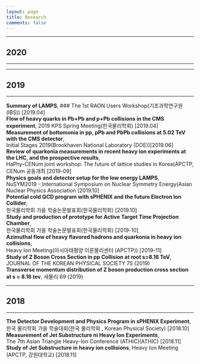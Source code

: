 ```yaml
---
layout: page
title: Research
comments: false
---
```

* * *
## 2020
* * *

* * *
## 2019
* * *
**Summary of LAMPS**, ### The 1st RAON Users Workshop(기초과학연구원 (IBS)) [2019.04]   
**Flow of heavy quarks in Pb+Pb and p+Pb collisions in the CMS experiment**, 2019 KPS Spring Meeting(한국물리학회) [2019.04]   
**Measurement of bottomonia in pp, pPb and PbPb collisions at 5.02 TeV with the CMS detector**,   
Initial Stages 2019(Brookhaven National Laboratory (DOE))[2019.06]   
**Review of quarkonia measurements in recent heavy ion experiments at the LHC, and the prospective results**,   
HaPhy-CENum joint workshop: The future of lattice studies in Korea(APCTP, CENum 공동개최 [2019-09]   
**Physics goals and detector setup for the low energy LAMPS**,   
NuSYM2019 - International Symposium on Nuclear Symmetry Energy(Asian Nuclear Physics Association [2019.10]   
**Potential cold QCD program with sPHENIX and the future Electron Ion Collider**,   
한국물리학회 가을 학술논문발표회(한국물리학회) [2019.10]   
**Study and production of prototype for Active Target Time Projection Chamber**,   
한국물리학회 가을 학술논문발표회(한국물리학회) [2019-10]   
**Azimuthal flow of heavy flavored hadrons and quarkonia in heavy ion collisions**,   
Heavy Ion Meeting(아시아태평양 이론물리센터 (APCTP)) [2019-11]   
**Study of Z Boson Cross Section in pp Collision at root s=8.16 TeV**,  
JOURNAL OF THE KOREAN PHYSICAL SOCIETY 75 (2019)   
**Transverse momentum distribution of Z boson production cross section at s = 8.16 tev**, 새물리 69 (2019)   


* * *
## 2018
* * *
**The Detector Development and Physics Program in sPHENIX Experiment**,   
한국 물리학회 가을 학술대회(한국 물리학회 , Korean Physical Society) [2018.10]   
**Measurement of Jet Substructure ni Heavy Ion Experiments**,   
The 7th Asian Triangle Heavy-Ion Conference (ATHIC)(ATHIC) [2018.11]   
**Study of Jet Substructure in heavy ion collisions**, Heavy Ion Meeting (APCTP, 강원대학교) [2018.11]   

